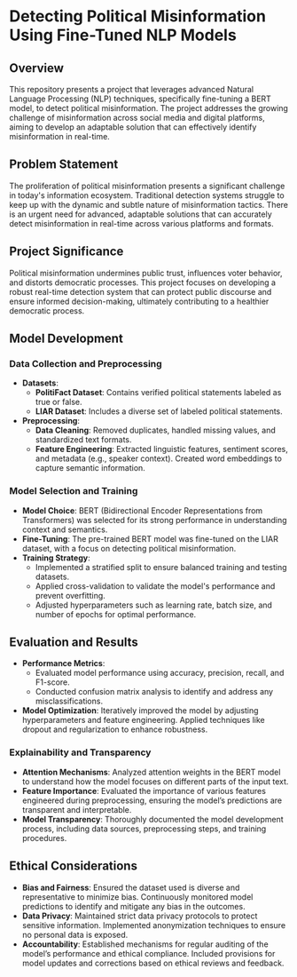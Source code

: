 # Detecting Political Misinformation Using Fine-Tuned NLP Models

## Overview

This repository presents a project that leverages advanced Natural Language Processing (NLP) techniques, specifically fine-tuning a BERT model, to detect political misinformation. The project addresses the growing challenge of misinformation across social media and digital platforms, aiming to develop an adaptable solution that can effectively identify misinformation in real-time.

## Problem Statement

The proliferation of political misinformation presents a significant challenge in today's information ecosystem. Traditional detection systems struggle to keep up with the dynamic and subtle nature of misinformation tactics. There is an urgent need for advanced, adaptable solutions that can accurately detect misinformation in real-time across various platforms and formats.

## Project Significance

Political misinformation undermines public trust, influences voter behavior, and distorts democratic processes. This project focuses on developing a robust real-time detection system that can protect public discourse and ensure informed decision-making, ultimately contributing to a healthier democratic process.

## Model Development

### Data Collection and Preprocessing

- **Datasets**:
  - **PolitiFact Dataset**: Contains verified political statements labeled as true or false.
  - **LIAR Dataset**: Includes a diverse set of labeled political statements.
- **Preprocessing**:
  - **Data Cleaning**: Removed duplicates, handled missing values, and standardized text formats.
  - **Feature Engineering**: Extracted linguistic features, sentiment scores, and metadata (e.g., speaker context). Created word embeddings to capture semantic information.

### Model Selection and Training

- **Model Choice**: BERT (Bidirectional Encoder Representations from Transformers) was selected for its strong performance in understanding context and semantics.
- **Fine-Tuning**: The pre-trained BERT model was fine-tuned on the LIAR dataset, with a focus on detecting political misinformation.
- **Training Strategy**:
  - Implemented a stratified split to ensure balanced training and testing datasets.
  - Applied cross-validation to validate the model's performance and prevent overfitting.
  - Adjusted hyperparameters such as learning rate, batch size, and number of epochs for optimal performance.

## Evaluation and Results

- **Performance Metrics**:
  - Evaluated model performance using accuracy, precision, recall, and F1-score.
  - Conducted confusion matrix analysis to identify and address any misclassifications.
- **Model Optimization**: Iteratively improved the model by adjusting hyperparameters and feature engineering. Applied techniques like dropout and regularization to enhance robustness.

### Explainability and Transparency

- **Attention Mechanisms**: Analyzed attention weights in the BERT model to understand how the model focuses on different parts of the input text.
- **Feature Importance**: Evaluated the importance of various features engineered during preprocessing, ensuring the model’s predictions are transparent and interpretable.
- **Model Transparency**: Thoroughly documented the model development process, including data sources, preprocessing steps, and training procedures.

## Ethical Considerations

- **Bias and Fairness**: Ensured the dataset used is diverse and representative to minimize bias. Continuously monitored model predictions to identify and mitigate any bias in the outcomes.
- **Data Privacy**: Maintained strict data privacy protocols to protect sensitive information. Implemented anonymization techniques to ensure no personal data is exposed.
- **Accountability**: Established mechanisms for regular auditing of the model’s performance and ethical compliance. Included provisions for model updates and corrections based on ethical reviews and feedback.

